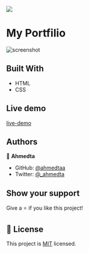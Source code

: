 ![](https://img.shields.io/badge/Microverse-blueviolet)

# My Portfilio


![screenshot](./myPortfolio.png)




## Built With

- HTML
- CSS

## Live demo

[live-demo](https://ahmedtaa.github.io/)


## Authors

👤 **Ahmedta**

- GitHub: [@ahmedtaa](https://github.com/ahmedtaa)
- Twitter: [@_ahmedta](https://twitter.com/_ahmedta)



## Show your support

Give a ⭐️ if you like this project!


## 📝 License

This project is [MIT](./mit.md) licensed.